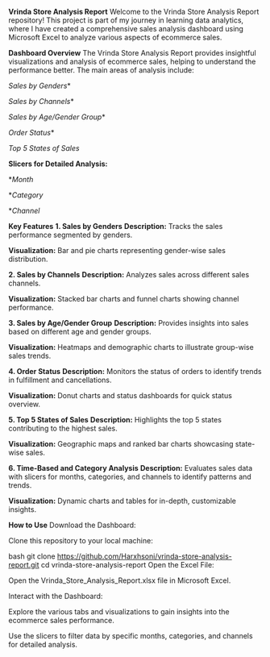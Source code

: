 **Vrinda Store Analysis Report**
Welcome to the Vrinda Store Analysis Report repository! This project is part of my journey in learning data analytics, where I have created a comprehensive sales analysis dashboard using Microsoft Excel to analyze various aspects of ecommerce sales.

**Dashboard Overview**
The Vrinda Store Analysis Report provides insightful visualizations and analysis of ecommerce sales, helping to understand the performance better. The main areas of analysis include:

*Sales by Genders**

*Sales by Channels**

*Sales by Age/Gender Group**

*Order Status**

*Top 5 States of Sales*

**Slicers for Detailed Analysis:**

**Month*

**Category*

**Channel*

**Key Features**
**1. Sales by Genders**
**Description:** Tracks the sales performance segmented by genders.

**Visualization:** Bar and pie charts representing gender-wise sales distribution.

**2. Sales by Channels**
**Description:** Analyzes sales across different sales channels.

**Visualization:** Stacked bar charts and funnel charts showing channel performance.

**3. Sales by Age/Gender Group**
**Description:** Provides insights into sales based on different age and gender groups.

**Visualization:** Heatmaps and demographic charts to illustrate group-wise sales trends.

**4. Order Status**
**Description:** Monitors the status of orders to identify trends in fulfillment and cancellations.

**Visualization:** Donut charts and status dashboards for quick status overview.

**5. Top 5 States of Sales**
**Description:** Highlights the top 5 states contributing to the highest sales.

**Visualization:** Geographic maps and ranked bar charts showcasing state-wise sales.

**6. Time-Based and Category Analysis**
**Description:** Evaluates sales data with slicers for months, categories, and channels to identify patterns and trends.

**Visualization:** Dynamic charts and tables for in-depth, customizable insights.

**How to Use**
Download the Dashboard:

Clone this repository to your local machine:

bash
git clone https://github.com/Harxhsoni/vrinda-store-analysis-report.git
cd vrinda-store-analysis-report
Open the Excel File:

Open the Vrinda_Store_Analysis_Report.xlsx file in Microsoft Excel.

Interact with the Dashboard:

Explore the various tabs and visualizations to gain insights into the ecommerce sales performance.

Use the slicers to filter data by specific months, categories, and channels for detailed analysis.
